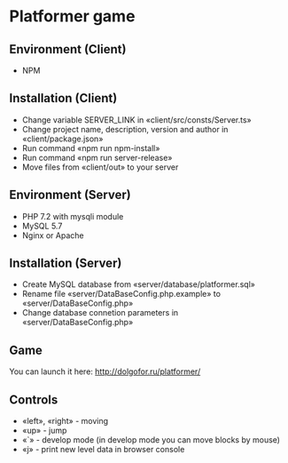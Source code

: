 # Platformer game

## Environment (Client)
* NPM

## Installation (Client)
* Change variable SERVER_LINK in «client/src/consts/Server.ts»
* Change project name, description, version and author in «client/package.json»
* Run command «npm run npm-install»
* Run command «npm run server-release»
* Move files from «client/out» to your server

## Environment (Server)
* PHP 7.2 with mysqli module
* MySQL 5.7
* Nginx or Apache

## Installation (Server)
* Create MySQL database from «server/database/platformer.sql»
* Rename file «server/DataBaseConfig.php.example» to «server/DataBaseConfig.php»
* Change database connetion parameters in «server/DataBaseConfig.php»

## Game
You can launch it here: http://dolgofor.ru/platformer/

## Controls
* «left», «right» - moving
* «up» - jump
* «\`» - develop mode (in develop mode you can move blocks by mouse)
* «j» - print new level data in browser console
